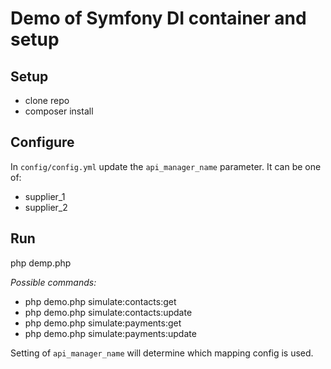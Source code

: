 #  Demo of Symfony DI container and setup

## Setup

- clone repo
- composer install


## Configure

In `config/config.yml` update the `api_manager_name` parameter. It can be one of:

- supplier_1
- supplier_2


## Run 

php demp.php <command>


*Possible commands:*

- php demo.php simulate:contacts:get
- php demo.php simulate:contacts:update
- php demo.php simulate:payments:get
- php demo.php simulate:payments:update


Setting of `api_manager_name` will determine which mapping config is used. 
